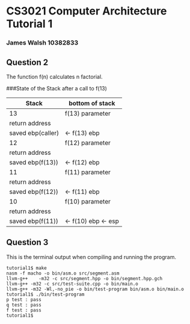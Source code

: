 CS3021 Computer Architecture Tutorial 1
====================

### James Walsh 10382833

Question 2
---------------------

The function f(n) calculates n factorial.

###State of the Stack after a call to f(13)

Stack							|bottom of stack
------------------|------------------
13								|f(13) parameter
return address		|
saved ebp(caller)	|<- f(13) ebp
12								|f(12) parameter
return address		|
saved ebp(f(13))	|<- f(12) ebp
11								|f(11) parameter
return address		|
saved ebp(f(12))	|<- f(11) ebp
10								|f(10) parameter
return address		|
saved ebp(f(11))	|<- f(10) ebp <- esp






Question 3
---------------------

This is the terminal output when compiling and running the program.

```
tutorial1$ make
nasm -f macho -o bin/asm.o src/segment.asm
llvm-g++	-m32 -c src/segment.hpp -o bin/segment.hpp.gch
llvm-g++ -m32 -c src/test-suite.cpp -o bin/main.o
llvm-g++ -m32 -Wl,-no_pie -o bin/test-program bin/asm.o bin/main.o
tutorial1$ ./bin/test-program
p test : pass
q test : pass
f test : pass
tutorial1$
```
